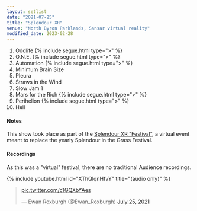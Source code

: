 ```yaml
---
layout: setlist
date: "2021-07-25"
title: "Splendour XR"
venue: "North Byron Parklands, Sansar virtual reality"
modified_date: 2023-02-28
---
```


 1. Oddlife
    {% include segue.html type=">" %}
 2. O.N.E.
    {% include segue.html type=">" %}
 3. Automation
    {% include segue.html type=">" %}
 4. Minimum Brain Size
 5. Pleura
 6. Straws in the Wind
 7. Slow Jam 1
 8. Mars for the Rich
    {% include segue.html type=">" %}
 9. Perihelion
    {% include segue.html type=">" %}
10. Hell

#### Notes

This show took place as part of the [Splendour XR "Festival"](https://splendourxr.com/), a virtual event meant to replace the yearly Splendour in the Grass Festival.

#### Recordings

As this was a "virtual" festival, there are no traditional Audience recordings.

{% include youtube.html id="XThQIqnHfvY" title="(audio only)" %}

<blockquote class="twitter-tweet"><p lang="en" dir="ltr"><a href="https://t.co/c1GQXbYAes">pic.twitter.com/c1GQXbYAes</a></p>&mdash; Ewan Roxburgh (@Ewan_Roxburgh) <a href="https://twitter.com/Ewan_Roxburgh/status/1419293009242325004?ref_src=twsrc%5Etfw">July 25, 2021</a></blockquote> <script async src="https://platform.twitter.com/widgets.js" charset="utf-8"></script>
